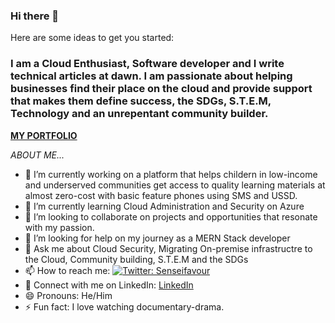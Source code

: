 ### Hi there 👋

<!--
**favourch/favourch** is a ✨ _special_ ✨ repository because its `README.md` (this file) appears on your GitHub profile. -->

Here are some ideas to get you started:

### I am a Cloud Enthusiast, Software developer and I write technical articles at dawn. I am passionate about helping businesses find their place on the cloud and provide support that makes them define success, the SDGs, S.T.E.M,  Technology and an unrepentant community builder.
**[MY PORTFOLIO](https://senseifavour.netlify.app/)**

*ABOUT ME...*

- 🔭 I’m currently working on a platform that helps childern in low-income and underserved communities get access to quality learning materials at almost zero-cost with basic feature phones using SMS and USSD.
- 🌱 I’m currently learning Cloud Administration and Security on Azure
- 👯 I’m looking to collaborate on projects and opportunities that resonate with my passion.
- 🤔 I’m looking for help on my journey as a MERN Stack developer
- 💬 Ask me about Cloud Security, Migrating On-premise infrastructre to the Cloud, Community building, S.T.E.M and the SDGs
- 📫 How to reach me: [![Twitter: Senseifavour](https://img.shields.io/twitter/follow/Senseifavour?style=social)](https://twitter.com/Senseifavour)
- 🤝 Connect with me on LinkedIn: [LinkedIn](https://www.linkedin.com/in/favour-chukwuedo/)
- 😄 Pronouns: He/Him
- ⚡ Fun fact: I love watching documentary-drama.



